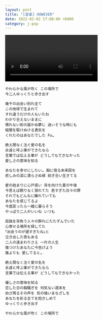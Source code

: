 ```yaml
---
layout: post
title: "[音楽] HOWEVER"
date: 2022-02-02 17:00:00 +0900
category: j-pop
---
```


<div class="video-container">
    <video id="player" class="video-js vjs-default-skin vjs-big-play-centered" data-json="/public/json/HOWEVER.json"></video>
</div>

```
やわらかな風が吹く この場所で
今二人ゆっくりと歩き出す

幾千の出会い別れ全て
この地球で生まれて
すれ違うだけの人もいたね
わかり合えないままに
慣れない街の届かぬ夢に 迷いそうな時にも
暗闇を駆けぬける勇気を
くれたのはあなたでした Fu…

絶え間なく注ぐ愛の名を
永遠と呼ぶ事ができたなら
言葉では伝える事が どうしてもできなかった
愛しさの意味を知る

あなたを幸せにしたい… 胸に宿る未来図を
悲しみの涙に濡らさぬ様 紡ぎ合い生きてる

愛の始まりに心戸惑い 背を向けた夏の午後
今思えば頼りなく揺れてた 若すぎた日々の罪
それでもどんなに離れていても
あなたを感じてるよ
今度戻ったら一緒に暮らそう
やっぱり二人がいいね いつも

孤独を背負う人々の群れにたたずんでいた
心寄せる場所を探してた
｢出会うのが遅すぎたね｣と
泣き出した夜もある
二人の遠まわりさえ 一片の人生
傷つけたあなたに今告げよう
誰よりも 愛してると…

絶え間なく注ぐ愛の名を
永遠と呼ぶ事ができたなら
言葉では伝える事が どうしてもできなかった

優しさの意味を知る
恋した日の胸騒ぎを 何気ない週末を
幼さ残るその声を 気の強いまなざしを
あなたを彩る全てを抱きしめて
ゆっくりと歩き出す

やわらかな風が吹く この場所で
```